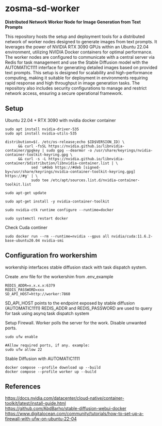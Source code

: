 # zosma-sd-worker

**Distributed Network Worker Node for Image Generation from Text Prompts**

This repository hosts the setup and deployment tools for a distributed network of worker nodes designed to generate images from text prompts. It leverages the power of NVIDIA RTX 3090 GPUs within an Ubuntu 22.04 environment, utilizing NVIDIA Docker containers for optimal performance. The worker nodes are configured to communicate with a central server via Redis for task management and use the Stable Diffusion model with the AUTOMATIC1111 interface for generating detailed images based on provided text prompts. This setup is designed for scalability and high-performance computing, making it suitable for deployment in environments requiring rapid response and high throughput in image generation tasks. The repository also includes security configurations to manage and restrict network access, ensuring a secure operational framework.


## Setup

Ubuntu 22.04 + RTX 3090 with nvidia docker container
```
sudo apt install nvidia-driver-535
sudo apt install nvidia-utils-535
```

```
distribution=$(. /etc/os-release;echo $ID$VERSION_ID) \
      && curl -fsSL https://nvidia.github.io/libnvidia-container/gpgkey | sudo gpg --dearmor -o /usr/share/keyrings/nvidia-container-toolkit-keyring.gpg \
      && curl -s -L https://nvidia.github.io/libnvidia-container/$distribution/libnvidia-container.list | \
            sed 's#deb https://#deb [signed-by=/usr/share/keyrings/nvidia-container-toolkit-keyring.gpg] https://#g' | \
            sudo tee /etc/apt/sources.list.d/nvidia-container-toolkit.list

sudo apt-get update

sudo apt-get install -y nvidia-container-toolkit

sudo nvidia-ctk runtime configure --runtime=docker

sudo systemctl restart docker
```

Check Cuda continer
```
sudo docker run --rm --runtime=nvidia --gpus all nvidia/cuda:11.6.2-base-ubuntu20.04 nvidia-smi
```

## Configuration fro workershim 
workership interfaces stable diffusion stack with task dispatch system.

Create .env file for the workershim from .env_example

```
REDIS_ADDR=x.x.x.x:6379
REDIS_PASSWORD=xxx
SD_API_HOST=http://worker:7860
```
SD_API_HOST points to the endpoint exposed by stable diffusion (AUTOMATIC1111)
REDIS_ADDR and REDIS_PASSWORD are used to query for task using asynq task dispatch system

Setup Firewall. Worker polls the server for the work. Disable unwanted ports.
```
sudo ufw enable

#Allow required ports, if any. example:
sudo ufw allow 22
```
Stable Diffusion with AUTOMATIC1111
```
docker compose --profile download up --build
docker compose --profile worker up --build
```


## References
https://docs.nvidia.com/datacenter/cloud-native/container-toolkit/latest/install-guide.html  
https://github.com/AbdBarho/stable-diffusion-webui-docker  
https://www.digitalocean.com/community/tutorials/how-to-set-up-a-firewall-with-ufw-on-ubuntu-22-04  
